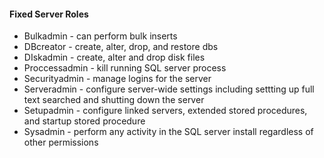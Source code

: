 #### Fixed Server Roles
- Bulkadmin - can perform bulk inserts
- DBcreator - create, alter, drop, and restore dbs
- DIskadmin - create, alter and drop disk files
- Proccessadmin - kill running SQL server process
- Securityadmin - manage logins for the server
- Serveradmin - configure server-wide settings including settting up full text searched and shutting down the server
- Setupadmin - configure linked servers, extended stored procedures, and startup stored procedure
- Sysadmin - perform any activity in the SQL server install regardless of other permissions